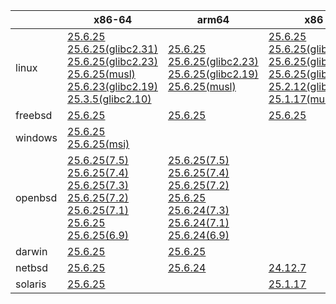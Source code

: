 ||x86-64|arm64|x86|ppc64le|armv7|armel|
| --- | --- | --- | --- | --- | --- | --- |
|linux|[25.6.25](https://github.com/roswell/sbcl_head/releases/download/25.6.25/sbcl-25.6.25-x86-64-linux-binary.tar.bz2)<br />[25.6.25(glibc2.31)](https://github.com/roswell/sbcl_head/releases/download/25.6.25/sbcl-25.6.25-x86-64-linux-glibc2.31-binary.tar.bz2)<br />[25.6.25(glibc2.23)](https://github.com/roswell/sbcl_head/releases/download/25.6.25/sbcl-25.6.25-x86-64-linux-glibc2.23-binary.tar.bz2)<br />[25.6.25(musl)](https://github.com/roswell/sbcl_head/releases/download/25.6.25/sbcl-25.6.25-x86-64-linux-musl-binary.tar.bz2)<br />[25.6.23(glibc2.19)](https://github.com/roswell/sbcl_head/releases/download/25.6.23/sbcl-25.6.23-x86-64-linux-glibc2.19-binary.tar.bz2)<br />[25.3.5(glibc2.10)](https://github.com/roswell/sbcl_head/releases/download/25.3.5/sbcl-25.3.5-x86-64-linux-glibc2.10-binary.tar.bz2)<br />|[25.6.25](https://github.com/roswell/sbcl_head/releases/download/25.6.25/sbcl-25.6.25-arm64-linux-binary.tar.bz2)<br />[25.6.25(glibc2.23)](https://github.com/roswell/sbcl_head/releases/download/25.6.25/sbcl-25.6.25-arm64-linux-glibc2.23-binary.tar.bz2)<br />[25.6.25(glibc2.19)](https://github.com/roswell/sbcl_head/releases/download/25.6.25/sbcl-25.6.25-arm64-linux-glibc2.19-binary.tar.bz2)<br />[25.6.25(musl)](https://github.com/roswell/sbcl_head/releases/download/25.6.25/sbcl-25.6.25-arm64-linux-musl-binary.tar.bz2)<br />|[25.6.25](https://github.com/roswell/sbcl_head/releases/download/25.6.25/sbcl-25.6.25-x86-linux-binary.tar.bz2)<br />[25.6.25(glibc2.31)](https://github.com/roswell/sbcl_head/releases/download/25.6.25/sbcl-25.6.25-x86-linux-glibc2.31-binary.tar.bz2)<br />[25.6.25(glibc2.23)](https://github.com/roswell/sbcl_head/releases/download/25.6.25/sbcl-25.6.25-x86-linux-glibc2.23-binary.tar.bz2)<br />[25.6.25(glibc2.19)](https://github.com/roswell/sbcl_head/releases/download/25.6.25/sbcl-25.6.25-x86-linux-glibc2.19-binary.tar.bz2)<br />[25.2.12(glibc2.10)](https://github.com/roswell/sbcl_head/releases/download/25.2.12/sbcl-25.2.12-x86-linux-glibc2.10-binary.tar.bz2)<br />[25.1.17(musl)](https://github.com/roswell/sbcl_head/releases/download/25.1.17/sbcl-25.1.17-x86-linux-musl-binary.tar.bz2)<br />|[25.6.25](https://github.com/roswell/sbcl_head/releases/download/25.6.25/sbcl-25.6.25-ppc64le-linux-binary.tar.bz2)<br />[25.6.25(glibc2.19)](https://github.com/roswell/sbcl_head/releases/download/25.6.25/sbcl-25.6.25-ppc64le-linux-glibc2.19-binary.tar.bz2)<br />[25.6.24(glibc2.23)](https://github.com/roswell/sbcl_head/releases/download/25.6.24/sbcl-25.6.24-ppc64le-linux-glibc2.23-binary.tar.bz2)<br />|[25.6.24](https://github.com/roswell/sbcl_head/releases/download/25.6.24/sbcl-25.6.24-armv7-linux-binary.tar.bz2)<br />|[25.1.17](https://github.com/roswell/sbcl_head/releases/download/25.1.17/sbcl-25.1.17-armel-linux-binary.tar.bz2)<br />|
|freebsd|[25.6.25](https://github.com/roswell/sbcl_head/releases/download/25.6.25/sbcl-25.6.25-x86-64-freebsd-binary.tar.bz2)<br />|[25.6.25](https://github.com/roswell/sbcl_head/releases/download/25.6.25/sbcl-25.6.25-arm64-freebsd-binary.tar.bz2)<br />|[25.6.25](https://github.com/roswell/sbcl_head/releases/download/25.6.25/sbcl-25.6.25-x86-freebsd-binary.tar.bz2)<br />||||
|windows|[25.6.25](https://github.com/roswell/sbcl_head/releases/download/25.6.25/sbcl-25.6.25-x86-64-windows-binary.tar.bz2)<br />[25.6.25(msi)](https://github.com/roswell/sbcl_head/releases/download/25.6.25/sbcl-25.6.25-x86-64-windows-binary.msi)<br />||||||
|openbsd|[25.6.25(7.5)](https://github.com/roswell/sbcl_head/releases/download/25.6.25/sbcl-25.6.25-x86-64-openbsd-7.5-binary.tar.bz2)<br />[25.6.25(7.4)](https://github.com/roswell/sbcl_head/releases/download/25.6.25/sbcl-25.6.25-x86-64-openbsd-7.4-binary.tar.bz2)<br />[25.6.25(7.3)](https://github.com/roswell/sbcl_head/releases/download/25.6.25/sbcl-25.6.25-x86-64-openbsd-7.3-binary.tar.bz2)<br />[25.6.25(7.2)](https://github.com/roswell/sbcl_head/releases/download/25.6.25/sbcl-25.6.25-x86-64-openbsd-7.2-binary.tar.bz2)<br />[25.6.25(7.1)](https://github.com/roswell/sbcl_head/releases/download/25.6.25/sbcl-25.6.25-x86-64-openbsd-7.1-binary.tar.bz2)<br />[25.6.25](https://github.com/roswell/sbcl_head/releases/download/25.6.25/sbcl-25.6.25-x86-64-openbsd-binary.tar.bz2)<br />[25.6.25(6.9)](https://github.com/roswell/sbcl_head/releases/download/25.6.25/sbcl-25.6.25-x86-64-openbsd-6.9-binary.tar.bz2)<br />|[25.6.25(7.5)](https://github.com/roswell/sbcl_head/releases/download/25.6.25/sbcl-25.6.25-arm64-openbsd-7.5-binary.tar.bz2)<br />[25.6.25(7.4)](https://github.com/roswell/sbcl_head/releases/download/25.6.25/sbcl-25.6.25-arm64-openbsd-7.4-binary.tar.bz2)<br />[25.6.25(7.2)](https://github.com/roswell/sbcl_head/releases/download/25.6.25/sbcl-25.6.25-arm64-openbsd-7.2-binary.tar.bz2)<br />[25.6.25](https://github.com/roswell/sbcl_head/releases/download/25.6.25/sbcl-25.6.25-arm64-openbsd-binary.tar.bz2)<br />[25.6.24(7.3)](https://github.com/roswell/sbcl_head/releases/download/25.6.24/sbcl-25.6.24-arm64-openbsd-7.3-binary.tar.bz2)<br />[25.6.24(7.1)](https://github.com/roswell/sbcl_head/releases/download/25.6.24/sbcl-25.6.24-arm64-openbsd-7.1-binary.tar.bz2)<br />[25.6.24(6.9)](https://github.com/roswell/sbcl_head/releases/download/25.6.24/sbcl-25.6.24-arm64-openbsd-6.9-binary.tar.bz2)<br />|||||
|darwin|[25.6.25](https://github.com/roswell/sbcl_head/releases/download/25.6.25/sbcl-25.6.25-x86-64-darwin-binary.tar.bz2)<br />|[25.6.25](https://github.com/roswell/sbcl_head/releases/download/25.6.25/sbcl-25.6.25-arm64-darwin-binary.tar.bz2)<br />|||||
|netbsd|[25.6.25](https://github.com/roswell/sbcl_head/releases/download/25.6.25/sbcl-25.6.25-x86-64-netbsd-binary.tar.bz2)<br />|[25.6.24](https://github.com/roswell/sbcl_head/releases/download/25.6.24/sbcl-25.6.24-arm64-netbsd-binary.tar.bz2)<br />|[24.12.7](https://github.com/roswell/sbcl_head/releases/download/24.12.7/sbcl-24.12.7-x86-netbsd-binary.tar.bz2)<br />||||
|solaris|[25.6.25](https://github.com/roswell/sbcl_head/releases/download/25.6.25/sbcl-25.6.25-x86-64-solaris-binary.tar.bz2)<br />||[25.1.17](https://github.com/roswell/sbcl_head/releases/download/25.1.17/sbcl-25.1.17-x86-solaris-binary.tar.bz2)<br />||||
